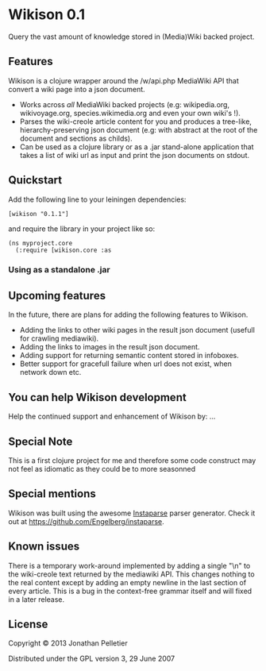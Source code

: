 # Wikison 0.1

Query the vast amount of knowledge stored in (Media)Wiki backed project.

## Features

Wikison is a clojure wrapper around the /w/api.php MediaWiki API that convert
a wiki page into a json document.

+ Works across *all* MediaWiki backed projects (e.g: wikipedia.org,
wikivoyage.org, species.wikimedia.org and even your own wiki's !).
+ Parses the wiki-creole article content for you and produces a 
tree-like, hierarchy-preserving json document (e.g: with abstract at the root
of the document and sections as childs).
+ Can be used as a clojure library or as a .jar stand-alone application that
takes a list of wiki url as input and print the json documents on stdout.

## Quickstart

Add the following line to your leiningen dependencies:

    [wikison "0.1.1"]

and require the library in your project like so:

    (ns myproject.core
      (:require [wikison.core :as 

### Using as a standalone .jar

## Upcoming features

In the future, there are plans for adding the following features to Wikison.

+ Adding the links to other wiki pages in the result json document (usefull for 
crawling mediawiki).
+ Adding the links to images in the result json document.
+ Adding support for returning semantic content stored in infoboxes.
+ Better support for gracefull failure when url does not exist, when network
down etc.

## You can help Wikison development
Help the continued support and enhancement of Wikison by:
...

## Special Note
This is a first clojure project for me and therefore some code construct
may not feel as idiomatic as they could be to more seasonned 

## Special mentions
Wikison was built using the awesome 
[Instaparse](https://github.com/Engelberg/instaparse) parser generator. 
Check it out at https://github.com/Engelberg/instaparse.

## Known issues
There is a temporary work-around implemented by adding a single "\n" to the 
wiki-creole text returned by the mediawiki API. This changes nothing to the
real content except by adding an empty newline in the last section of every
article. This is a bug in the context-free grammar itself and will fixed in a
later release. 

## License

Copyright © 2013 Jonathan Pelletier

Distributed under the GPL version 3, 29 June 2007

